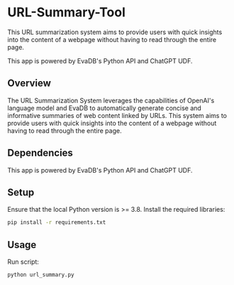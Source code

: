 # URL-Summary-Tool
This URL summarization system aims to provide users with quick insights into the content of a webpage without having to read through the entire page.

This app is powered by EvaDB's Python API and ChatGPT UDF.

## Overview
The URL Summarization System leverages the capabilities of OpenAI's language model and EvaDB to automatically generate concise and informative summaries of web content linked by URLs. This system aims to provide users with quick insights into the content of a webpage without having to read through the entire page.

## Dependencies

This app is powered by EvaDB's Python API and ChatGPT UDF.

## Setup
Ensure that the local Python version is >= 3.8. Install the required libraries:

```bat
pip install -r requirements.txt
```

## Usage
Run script: 
```bat
python url_summary.py
```
